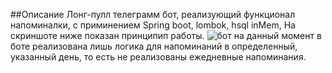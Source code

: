 ##Описание
Лонг-пулл телеграмм бот, реализующий функционал напоминалки, с
приминением Spring boot, lombok, hsql inMem,
На скриншоте ниже показан принципип работы.
![бот](https://user-images.githubusercontent.com/90979711/148025979-b15edba3-b4df-4af9-8da9-8824a9731aa2.jpg)
на данный момент в боте реализована лишь логика для напоминаний
в определенный, указанный день, то есть не реализованы ежедневные 
напоминания.
